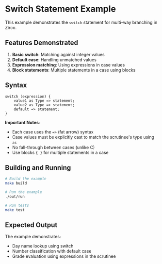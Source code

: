 # Switch Statement Example

This example demonstrates the `switch` statement for multi-way branching in Zirco.

## Features Demonstrated

1. **Basic switch**: Matching against integer values
2. **Default case**: Handling unmatched values
3. **Expression matching**: Using expressions in case values
4. **Block statements**: Multiple statements in a case using blocks

## Syntax

```zirco
switch (expression) {
    value1 as Type => statement;
    value2 as Type => statement;
    default => statement;
}
```

**Important Notes**:
- Each case uses the `=>` (fat arrow) syntax
- Case values must be explicitly cast to match the scrutinee's type using `as`
- No fall-through between cases (unlike C)
- Use blocks `{ }` for multiple statements in a case

## Building and Running

```bash
# Build the example
make build

# Run the example
./out/run

# Run tests
make test
```

## Expected Output

The example demonstrates:
- Day name lookup using switch
- Number classification with default case
- Grade evaluation using expressions in the scrutinee
